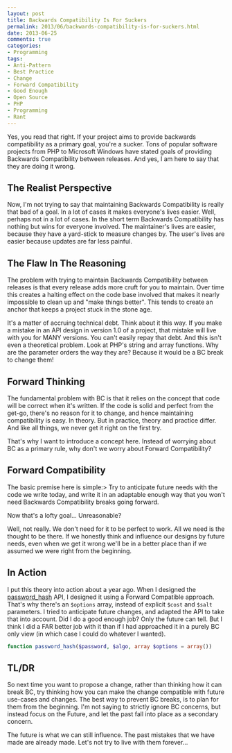 ```yaml
---
layout: post
title: Backwards Compatibility Is For Suckers
permalink: 2013/06/backwards-compatibility-is-for-suckers.html
date: 2013-06-25
comments: true
categories:
- Programming
tags:
- Anti-Pattern
- Best Practice
- Change
- Forward Compatibility
- Good Enough
- Open Source
- PHP
- Programming
- Rant
---
```


Yes, you read that right. If your project aims to provide backwards compatibility as a primary goal, you're a sucker. Tons of popular software projects from PHP to Microsoft Windows have stated goals of providing Backwards Compatibility between releases. And yes, I am here to say that they are doing it wrong.
<!--more-->

## The Realist Perspective


Now, I'm not trying to say that maintaining Backwards Compatibility is really that bad of a goal. In a lot of cases it makes everyone's lives easier. Well, perhaps not in a lot of cases. In the short term Backwards Compatibility has nothing but wins for everyone involved. The maintainer's lives are easier, because they have a yard-stick to measure changes by. The user's lives are easier because updates are far less painful.
## The Flaw In The Reasoning


The problem with trying to maintain Backwards Compatibility between releases is that every release adds more cruft for you to maintain. Over time this creates a halting effect on the code base involved that makes it nearly impossible to clean up and "make things better". This tends to create an anchor that keeps a project stuck in the stone age. 

It's a matter of accruing technical debt. Think about it this way. If you make a mistake in an API design in version 1.0 of a project, that mistake will live with you for MANY versions. You can't easily repay that debt. And this isn't even a theoretical problem. Look at PHP's string and array functions. Why are the parameter orders the way they are? Because it would be a BC break to change them!
## Forward Thinking


The fundamental problem with BC is that it relies on the concept that code will be correct when it's written. If the code is solid and perfect from the get-go, there's no reason for it to change, and hence maintaining compatibility is easy. In theory. But in practice, theory and practice differ. And like all things, we never get it right on the first try.

That's why I want to introduce a concept here. Instead of worrying about BC as a primary rule, why don't we worry about Forward Compatibility? 
## Forward Compatibility


The basic premise here is simple:> Try to anticipate future needs with the code we write today, and write it in an adaptable enough way that you won't need Backwards Compatibility breaks going forward.


Now that's a lofty goal... Unreasonable?

Well, not really. We don't need for it to be perfect to work. All we need is the thought to be there. If we honestly think and influence our designs by future needs, even when we get it wrong we'll be in a better place than if we assumed we were right from the beginning.
## In Action


I put this theory into action about a year ago. When I designed the [password_hash](https://wiki.php.net/rfc/password_hash) API, I designed it using a Forward Compatible approach. That's why there's an `$options` array, instead of explicit `$cost` and `$salt` parameters. I tried to anticipate future changes, and adapted the API to take that into account. Did I do a good enough job? Only the future can tell. But I think I did a FAR better job with it than if I had approached it in a purely BC only view (in which case I could do whatever I wanted).
```php
function password_hash($password, $algo, array $options = array())

```
## TL/DR


So next time you want to propose a change, rather than thinking how it can break BC, try thinking how you can make the change compatible with future use-cases and changes. The best way to prevent BC breaks, is to plan for them from the beginning. I'm not saying to strictly ignore BC concerns, but instead focus on the Future, and let the past fall into place as a secondary concern.

The future is what we can still influence. The past mistakes that we have made are already made. Let's not try to live with them forever...